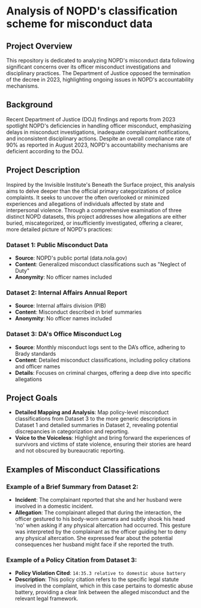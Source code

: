 # Analysis of NOPD's classification scheme for misconduct data

## Project Overview

This repository is dedicated to analyzing NOPD's misconduct data following significant concerns over its officer misconduct investigations and disciplinary practices. The Department of Justice opposed the termination of the decree in 2023, highlighting ongoing issues in NOPD's accountability mechanisms.

## Background

Recent Department of Justice (DOJ) findings and reports from 2023 spotlight NOPD's deficiencies in handling officer misconduct, emphasizing delays in misconduct investigations, inadequate complainant notifications, and inconsistent disciplinary actions. Despite an overall compliance rate of 90% as reported in August 2023, NOPD's accountability mechanisms are deficient according to the DOJ. 

## Project Description

Inspired by the Invisible Institute's Beneath the Surface project, this analysis aims to delve deeper than the official primary categorizations of police complaints. It seeks to uncover the often overlooked or minimized experiences and allegations of individuals affected by state and interpersonal violence. Through a comprehensive examination of three distinct NOPD datasets, this project addresses how allegations are either buried, miscategorized, or insufficiently investigated, offering a clearer, more detailed picture of NOPD's practices:

### Dataset 1: Public Misconduct Data
- **Source**: NOPD's public portal (data.nola.gov)
- **Content**: Generalized misconduct classifications such as "Neglect of Duty"
- **Anonymity**: No officer names included

### Dataset 2: Internal Affairs Annual Report
- **Source**: Internal affairs division (PIB)
- **Content**: Misconduct described in brief summaries
- **Anonymity**: No officer names included

### Dataset 3: DA's Office Misconduct Log
- **Source**: Monthly misconduct logs sent to the DA’s office, adhering to Brady standards
- **Content**: Detailed misconduct classifications, including policy citations and officer names
- **Details**: Focuses on criminal charges, offering a deep dive into specific allegations

## Project Goals

- **Detailed Mapping and Analysis**: Map policy-level misconduct classifications from Dataset 3 to the more generic descriptions in Dataset 1 and detailed summaries in Dataset 2, revealing potential discrepancies in categorization and reporting.
- **Voice to the Voiceless**: Highlight and bring forward the experiences of survivors and victims of state violence, ensuring their stories are heard and not obscured by bureaucratic reporting.

## Examples of Misconduct Classifications

### Example of a Brief Summary from Dataset 2:

- **Incident**: The complainant reported that she and her husband were involved in a domestic incident.
- **Allegation**: The complainant alleged that during the interaction, the officer gestured to his body-worn camera and subtly shook his head 'no' when asking if any physical altercation had occurred. This gesture was interpreted by the complainant as the officer guiding her to deny any physical altercation. She expressed fear about the potential consequences her husband might face if she reported the truth.

### Example of a Policy Citation from Dataset 3:

- **Policy Violation Cited**: `14:35.3 relative to domestic abuse battery`
- **Description**: This policy citation refers to the specific legal statute involved in the complaint, which in this case pertains to domestic abuse battery, providing a clear link between the alleged misconduct and the relevant legal framework.
